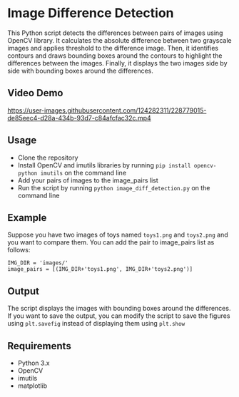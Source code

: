 # Image Difference Detection
This Python script detects the differences between pairs of images using OpenCV library. It calculates the absolute difference between two grayscale images and applies threshold to the difference image. Then, it identifies contours and draws bounding boxes around the contours to highlight the differences between the images. Finally, it displays the two images side by side with bounding boxes around the differences.

## Video Demo
https://user-images.githubusercontent.com/124282311/228779015-de85eec4-d28a-434b-93d7-c84afcfac32c.mp4

## Usage
- Clone the repository
- Install OpenCV and imutils libraries by running ```pip install opencv-python imutils``` on the command line
- Add your pairs of images to the image_pairs list
- Run the script by running ```python image_diff_detection.py``` on the command line

## Example
Suppose you have two images of toys named ```toys1.png``` and ```toys2.png``` and you want to compare them. You can add the pair to image_pairs list as follows:

```
IMG_DIR = 'images/'
image_pairs = [(IMG_DIR+'toys1.png', IMG_DIR+'toys2.png')]
```

## Output
The script displays the images with bounding boxes around the differences. If you want to save the output, you can modify the script to save the figures using ```plt.savefig``` instead of displaying them using ```plt.show```

## Requirements
* Python 3.x
* OpenCV
* imutils
* matplotlib
